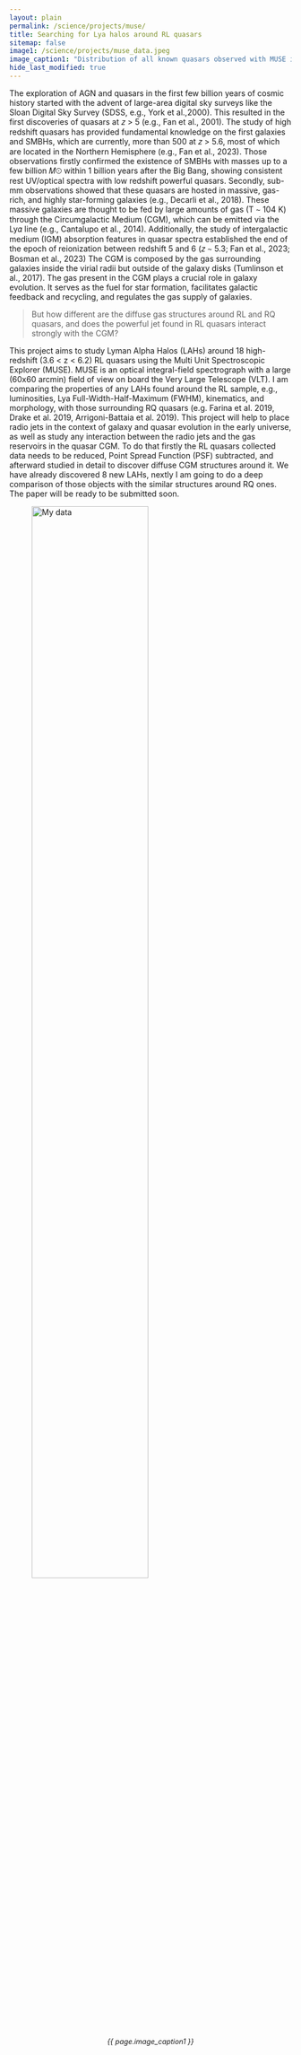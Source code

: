 ```yaml
---
layout: plain
permalink: /science/projects/muse/
title: Searching for Lya halos around RL quasars
sitemap: false
image1: /science/projects/muse_data.jpeg
image_caption1: "Distribution of all known quasars observed with MUSE in the redshift vs. absolute magnitude plane (Arrigoni Battaia et al., 2019; Farina et al., 2019; Borisova et al., 2016; Cai et al., 2019; Schindler et al., 2023, and Mkrtchyan et al., in prep.). The sample of this project is highlighted with purple stars."
hide_last_modified: true
---
```

The exploration of AGN and quasars in the first few billion years of cosmic history started with
the advent of large-area digital sky surveys like the Sloan Digital Sky Survey (SDSS, e.g., York et al.,2000). This resulted in the first discoveries of quasars at 𝑧 > 5 (e.g., Fan et al., 2001). The study of high redshift quasars has provided fundamental knowledge on the first galaxies and SMBHs, which are currently, more than 500 at 𝑧 > 5.6, most of which are located in the Northern Hemisphere (e.g., Fan et al., 2023). Those observations firstly confirmed the existence of SMBHs with masses up to a few billion 𝑀⊙ within 1 billion years after the Big Bang, showing consistent rest UV/optical spectra with low redshift powerful quasars. Secondly, sub-mm observations showed that these quasars are hosted in massive, gas-rich, and highly star-forming galaxies (e.g., Decarli et al., 2018). These massive galaxies are thought to be fed by large amounts of gas (T ∼ 104 K) through the Circumgalactic Medium (CGM), which can be emitted via the Ly𝛼 line (e.g., Cantalupo et al., 2014). Additionally, the study of intergalactic medium (IGM) absorption features in quasar spectra established the end of the epoch of reionization between redshift 5 and 6 (𝑧 ∼ 5.3; Fan et al., 2023; Bosman et al., 2023) The CGM is composed by the gas surrounding galaxies inside the virial radii but outside of the galaxy
disks (Tumlinson et al., 2017). The gas present in the CGM plays a crucial role in galaxy evolution. It serves as the fuel for star formation, facilitates galactic feedback and recycling, and regulates the gas supply of galaxies. 

> But how different are the diffuse gas structures around RL and RQ quasars, and does the powerful jet found in RL quasars interact strongly with the CGM? 

This project aims to study Lyman Alpha Halos (LAHs) around 18 high-redshift (3.6 < z < 6.2) RL quasars using the Multi Unit Spectroscopic Explorer (MUSE). MUSE is an optical integral-field spectrograph with a large (60x60 arcmin) field of view on board the Very Large Telescope (VLT).
	I am comparing the properties of any LAHs found around the RL sample, e.g., luminosities, Lya Full-Width-Half-Maximum (FWHM), kinematics, and morphology, with those surrounding RQ quasars (e.g. Farina et al. 2019, Drake et al. 2019, Arrigoni-Battaia et al. 2019). This project will help to place radio jets in the context of galaxy and quasar evolution in the early universe, as well as study any interaction between the radio jets and the gas reservoirs in the quasar CGM. To do that firstly the RL quasars collected data needs to be reduced, Point Spread Function (PSF) subtracted, and afterward studied in detail to discover diffuse CGM structures around it. We have already discovered 8 new LAHs, nextly I am going to do a deep comparison of those objects with the similar structures around RQ ones. The paper will be ready to be submitted soon. 

<figure>
  <img src="{{ page.image1 }}" alt="My data" width="70%">
  <figcaption style="text-align: center; font-style: italic; font-size: 0.9em;">
    {{ page.image_caption1 }}
  </figcaption>
</figure>

